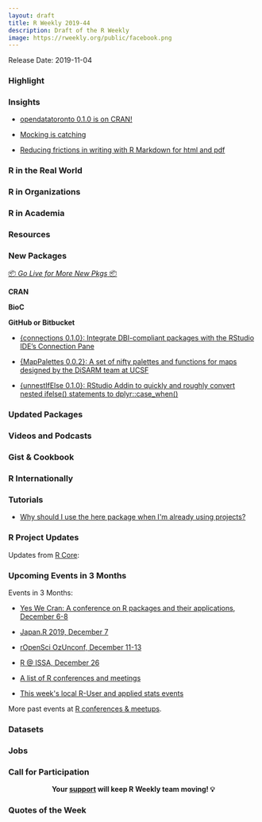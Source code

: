```yaml
---
layout: draft
title: R Weekly 2019-44
description: Draft of the R Weekly
image: https://rweekly.org/public/facebook.png
---
```


Release Date: 2019-11-04

###  Highlight



### Insights

+ [opendatatoronto 0.1.0 is on CRAN!](https://sharla.party/post/opendatatoronto-cran/)

+ [Mocking is catching](https://blog.r-hub.io/2019/10/29/mocking/)

+ [Reducing frictions in writing with R Markdown for html and pdf](https://blog.earo.me/2019/10/26/reduce-frictions-rmd/)

### R in the Real World




###  R in Organizations



###  R in Academia



###  Resources




###  New Packages

<p class="added-hostname"><a href="https://rweekly.org/live" target="_blank" class="externalLink">📦 <i>Go Live for More New Pkgs</i> 📦</a></p>

**CRAN**




**BioC**



**GitHub or Bitbucket**

+ [{connections 0.1.0}: Integrate DBI-compliant packages with the RStudio IDE’s Connection Pane](https://github.com/edgararuiz/connections)

+ [{MapPalettes 0.0.2}: A set of nifty palettes and functions for maps designed by the DiSARM team at UCSF](https://github.com/disarm-platform/MapPalettes)

+ [{unnestIfElse 0.1.0}: RStudio Addin to quickly and roughly convert nested ifelse() statements to dplyr::case_when()](https://github.com/erictleung/unnestIfElse)

### Updated Packages




###  Videos and Podcasts



### Gist & Cookbook



### R Internationally



###  Tutorials

+ [Why should I use the here package when I'm already using projects?](https://malco.io/2018/11/05/why-should-i-use-the-here-package-when-i-m-already-using-projects/)



<!--<div class="post-more-begin></div><div class="post-more-end"></div>-->

###  R Project Updates

Updates from [R Core](http://developer.r-project.org/blosxom.cgi/R-devel/NEWS):


###  Upcoming Events in 3 Months

Events in 3 Months:

+ [Yes We Cran: A conference on R packages and their applications, December 6-8](https://www.thinksisu.org/event/yeswecran/)

+ [Japan.R 2019, December 7](https://japanr.connpass.com/event/154070/)

+ [rOpenSci OzUnconf, December 11-13](https://ozunconf19.ropensci.org/)

+ [R @ ISSA, December 26](https://r-iisa2019.rbind.io/)

+ [A list of R conferences and meetings](https://jumpingrivers.github.io/meetingsR/events.html)

+ [This week's local R-User and applied stats events](https://community.rstudio.com/c/irl)


More past events at [R conferences & meetups](https://conf.rweekly.org).


### Datasets

### Jobs




###  Call for Participation


<p class="hide-support added-hostname support-rweekly" style="text-align: center;font-weight: bold;">Your <a class="non-visited externalLink" href="https://www.patreon.com/rweekly" onclick="pas(this)">support</a> will keep R Weekly team moving! 💡</p>

###  Quotes of the Week

